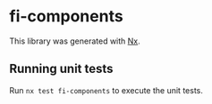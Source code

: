 # fi-components

This library was generated with [Nx](https://nx.dev).

## Running unit tests

Run `nx test fi-components` to execute the unit tests.
